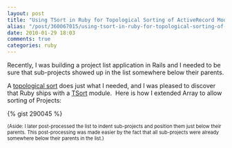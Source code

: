 ```yaml
---
layout: post
title: "Using TSort in Ruby for Topological Sorting of ActiveRecord Models"
alias: "/post/360067015/using-tsort-in-ruby-for-topological-sorting-of-activerec"
date: 2010-01-29 18:03
comments: true
categories: ruby
---
```

<p>Recently, I was building a project list application in Rails and I needed to be sure that sub-projects showed up in the list somewhere below their parents.</p>

<p>A <a title="topolocal sorting" href="http://en.wikipedia.org/wiki/Topological_sorting">topological sort</a> does just what I needed, and I was pleased to discover that Ruby ships with a <a title="TSort" href="http://ruby-doc.org/stdlib/libdoc/tsort/rdoc/classes/TSort.html">TSort</a> module.  Here is how I extended Array to allow sorting of Projects:</p>

{% gist 290045 %}

<span style="font-size: 0.8em">(Aside: I later post-processed the list to indent sub-projects and position them just below their parents.  This post-processing was made easier by the fact that all sub-projects were already somewhere below their parents in the list.)</span>
